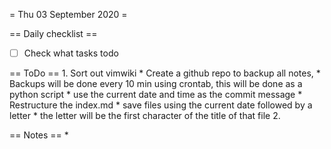 = Thu 03 September 2020 =

== Daily checklist ==

* [ ] Check what tasks todo

== ToDo ==
    1. Sort out vimwiki
		* Create a github repo to backup all notes, 
		* Backups will be done every 10 min using crontab, this will be done as a python script
		* use the current date and time as the commit message
		* Restructure the index.md
		* save files using the current date followed by a letter
		* the letter will be the first character of the title of that file
	2. 

== Notes ==
    *

